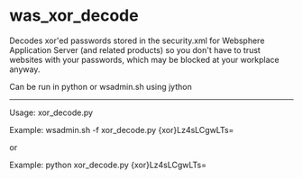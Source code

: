 was_xor_decode
==============

Decodes xor'ed passwords stored in the security.xml for Websphere Application Server (and related products) so you don't
have to trust websites with your passwords, which may be blocked at your workplace anyway.

Can be run in python or wsadmin.sh using jython

----

Usage: xor_decode.py <xor string>

Example: wsadmin.sh -f xor_decode.py {xor}Lz4sLCgwLTs=

or

Example: python xor_decode.py {xor}Lz4sLCgwLTs=
